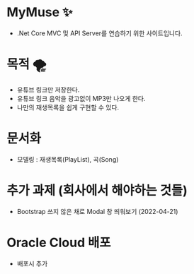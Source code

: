 # MyMuse :sparkles:
  + .Net Core MVC 및 API Server를 연습하기 위한 사이트입니다.

# 목적 :tornado:
  + 유튜브 링크만 저장한다.
  + 유튜브 링크 음악을 광고없이 MP3만 나오게 한다.
  + 나만의 재생목록을 쉽게 구현할 수 있다.

# 문서화
  + 모델링 : 재생목록(PlayList), 곡(Song)

# 추가 과제 (회사에서 해야하는 것들)
  + Bootstrap 쓰지 않은 채로 Modal 창 띄워보기 (2022-04-21)

# Oracle Cloud 배포
  + 배포시 추가
